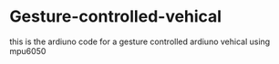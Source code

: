 # Gesture-controlled-vehical
this is the ardiuno code for a gesture controlled ardiuno vehical using mpu6050 
